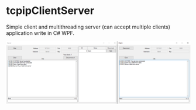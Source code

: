 # tcpipClientServer
Simple client and multithreading server (can accept multiple clients) application write in C# WPF.

![](https://github.com/chuddyni/tcpipClientServer/blob/main/appView.png)
